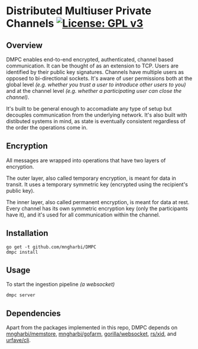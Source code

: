 # Distributed Multiuser Private Channels [![License: GPL v3](https://img.shields.io/badge/License-GPL%20v3-blue.svg)](https://www.gnu.org/licenses/gpl-3.0)

## Overview
DMPC enables end-to-end encrypted, authenticated, channel based communication. It can be thought of as an extension to TCP. Users are identified by their public key signatures. Channels have multiple users as opposed to bi-directional sockets. It's aware of user permissions both at the global level *(e.g. whether you trust a user to introduce other users to you)* and at the channel level *(e.g. whether a participating user can close the channel)*.

It's built to be general enough to accomadiate any type of setup but decouples communication from the underlying network. It's also built with distibuted systems in mind, as state is eventually consistent regardless of the order the operations come in.

## Encryption
All messages are wrapped into operations that have two layers of encryption.

The outer layer, also called temporary encryption, is meant for data in transit. It uses a temporary symmetric key (encrypted using the recipient's public key).

The inner layer, also called permanent encryption, is meant for data at rest. Every channel has its own symmetric encryption key (only the participants have it), and it's used for all communication within the channel.

## Installation

```
go get -t github.com/mngharbi/DMPC
dmpc install
```

## Usage

To start the ingestion pipeline *(a websocket)*
```
dmpc server
```

## Dependencies

Apart from the packages implemented in this repo, DMPC depends on [mngharbi/memstore](https://github.com/mngharbi/memstore), [mngharbi/gofarm](https://github.com/mngharbi/gofarm), [gorilla/websocket](https://github.com/gorilla/websocket), [rs/xid](https://github.com/rs/xid), and [urfave/cli](https://github.com/urfave/cli).
